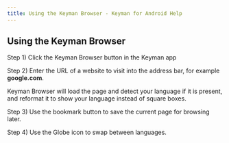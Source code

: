 ```yaml
---
title: Using the Keyman Browser - Keyman for Android Help
---
```


## Using the Keyman Browser
Step 1) Click the Keyman Browser button in the Keyman app

Step 2) Enter the URL of a website to visit into the address bar, for example <strong>google.com</strong>.

Keyman Browser will load the page and detect your language if it is present, and reformat it to show your
  language instead of square boxes.

Step 3) Use the bookmark button to save the current page for browsing later.

Step 4) Use the Globe icon to swap between languages.
